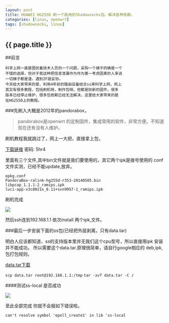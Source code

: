 ```yaml
---
layout: post
title: HUAWEI HG255D 刷一个能用的Shadowsocks包。解决各种依赖。
categories: [linux, openwrt]
tags: [shadowsocks, linux]
---
```

<h2>{{ page.title }}</h2>

##前言

    科学上网一直是困扰着技术人员的一个问题，采购一个梯子的确是一个
    不错的选择，但对于我这种把信息泄漏作为作为第一考虑因素的人来说
    一切梯子都是渣，遇到ZF就妥协。
    今天给大家带来的是，利用4年前的路由设备结合ss来科学上网，网上
    其实有很多教程，包括刷机呀，制作包呀。但都是较新的固件，很多
    版本已经停止维护，很多包依赖已经无法解决，这里给大家带来的是
    在HG255D上的教程。

###先刷入大概是2012年的pandorabox， 

>pandorabox是openwrt 的定制固件，集成常用的软件，非常方便。不知道
现在还有没有人维护。

刷机教程我就跳过了，网上一大把，直接拿上包，

[下载链接](http://pan.baidu.com/s/1i3pNtbv) 密码: 5hr4

里面有三个文件,其中bin文件就是我们要使用的，其它两个ipk是拨号使用的
conf文件实测，已经不能update,放弃。

    opkg.conf
    PandoraBox-ralink-hg255d-r353-20140505.bin
    libpcap_1.1.1-2_ramips.ipk
    luci-app-x3c8021x_0.11+svn9957-1_ramips.ipk

刷机完成

![](https://41.media.tumblr.com/7497999570a32deda53c7e6be1d0a238/tumblr_nsfg4b814z1r68ev5o1_540.png)

然后ssh连到192.168.1.1 依次install 两个ipk,文件。


###最后一步安装下面的ss包(已经把外层剥离，只有data.tar)

明白人应该都知道，ss的支持版本里并无我们这个cpu型号，所以直接用ipk 安装并不能成功。
所以需要这个data.tar.原理很简单，请自行google相应的 deb,ipk,包打包规则。

[data.tar下载](http://pan.baidu.com/s/1o69VLI6)

`scp data.tar root@192.168.1.1:/tmp`
`tar -xvf data.tar -C /`

####测试ss-local 是否成功

![](https://40.media.tumblr.com/ca4bbb37bc7a24f8eec4763982e89591/tumblr_nsfgekgywr1r68ev5o1_540.png)

至此全部完成 你就不会报如下错误啦。

`can't resolve symbol 'epoll_create1' in lib 'ss-local`
